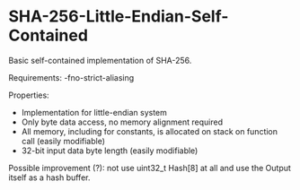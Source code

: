 # SHA-256-Little-Endian-Self-Contained

Basic self-contained implementation of SHA-256.

Requirements: -fno-strict-aliasing

Properties: 
- Implementation for little-endian system
- Only byte data access, no memory alignment required
- All memory, including for constants, is allocated on stack on function call (easily modifiable)
- 32-bit input data byte length (easily modifiable)

Possible improvement (?): not use uint32_t Hash[8] at all and use the Output itself as a hash buffer.
